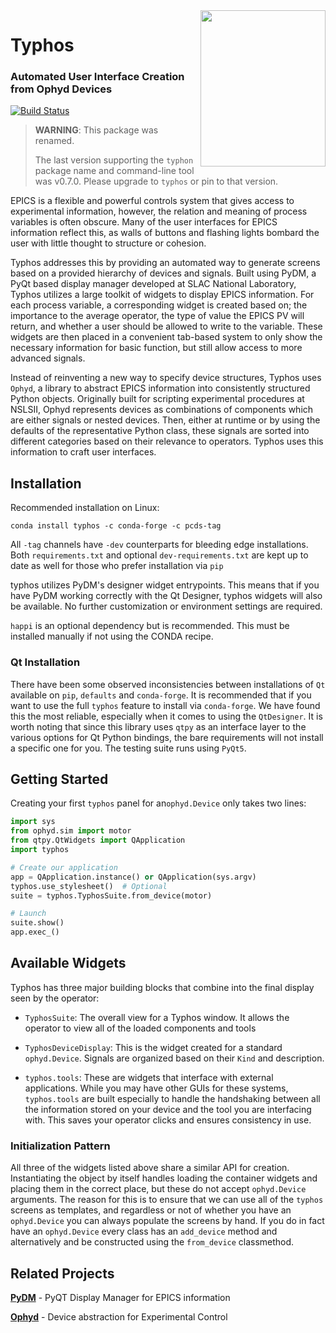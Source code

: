 <img src="docs/source/_static/hydra.jpg" width="200" height="250" align="right"/>
  <h1>Typhos</h1>
  <h3>Automated User Interface Creation from Ophyd Devices</h3>
</p>

[![Build Status](https://travis-ci.org/pcdshub/typhos.svg?branch=master)](https://travis-ci.org/pcdshub/typhos)

> **WARNING**: This package was renamed.
>
> The last version supporting the `typhon` package name and command-line tool
> was v0.7.0.  Please upgrade to `typhos` or pin to that version.

EPICS is a flexible and powerful controls system that gives access to experimental
information, however, the relation and meaning of process variables is often
obscure. Many of the user interfaces for EPICS information reflect this, as
walls of buttons and flashing lights bombard the user with little thought to
structure or cohesion.

Typhos addresses this by providing an automated way to generate screens based
on a provided hierarchy of devices and signals. Built using PyDM, a PyQt based
display manager developed at SLAC National Laboratory, Typhos utilizes a large
toolkit of widgets to display EPICS information. For each process variable, a
corresponding widget is created based on; the importance to the average
operator, the type of value the EPICS PV will return, and whether a user should
be allowed to write to the variable. These widgets are then placed in a
convenient tab-based system to only show the necessary information for basic
function, but still allow access to more advanced signals.

Instead of reinventing a new way to specify device structures, Typhos uses
`Ophyd`, a library to abstract EPICS information into consistently structured
Python objects. Originally built for scripting experimental procedures at
NSLSII, Ophyd represents devices as combinations of components which are
either signals or nested devices. Then, either at runtime or by using the
defaults of the representative Python class, these signals are sorted into
different categories based on their relevance to operators. Typhos uses this
information to craft user interfaces.

## Installation
Recommended installation on Linux:
```
conda install typhos -c conda-forge -c pcds-tag
```
All `-tag` channels have `-dev` counterparts for bleeding edge installations.
Both `requirements.txt` and optional `dev-requirements.txt` are kept up to date
as well for those who prefer installation via `pip`

typhos utilizes PyDM's designer widget entrypoints.  This means that if you
have PyDM working correctly with the Qt Designer, typhos widgets will also be
available.  No further customization or environment settings are required.

`happi` is an optional dependency but is recommended. This must be installed
manually if not using the CONDA recipe.

### Qt Installation
There have been some observed inconsistencies between installations of `Qt`
available on `pip`, `defaults` and `conda-forge`. It is recommended that if you
want to use the full `typhos` feature to install via `conda-forge`. We have
found this the most reliable, especially when it comes to using the
`QtDesigner`. It is worth noting that since this library uses `qtpy` as an
interface layer to the various options for Qt Python bindings, the bare
requirements will not install a specific one for you. The testing suite runs
using `PyQt5`.

## Getting Started
Creating your first ``typhos`` panel for an``ophyd.Device`` only takes two
lines:

```python
import sys
from ophyd.sim import motor
from qtpy.QtWidgets import QApplication
import typhos

# Create our application
app = QApplication.instance() or QApplication(sys.argv)
typhos.use_stylesheet()  # Optional
suite = typhos.TyphosSuite.from_device(motor)

# Launch
suite.show()
app.exec_()
```

## Available Widgets
Typhos has three major building blocks that combine into the final display seen
by the operator:

* ``TyphosSuite``: The overall view for a Typhos window. It allows the
operator to view all of the loaded components and tools

* ``TyphosDeviceDisplay``: This is the widget created for a standard
``ophyd.Device``. Signals are organized based on their
``Kind`` and description.

* ``typhos.tools``: These are widgets that interface with external
applications. While you may have other GUIs for these systems,
``typhos.tools`` are built especially to handle the handshaking between all the
information stored on your device and the tool you are interfacing with. This
saves your operator clicks and ensures consistency in use.

### Initialization Pattern
All three of the widgets listed above share a similar API for creation.
Instantiating the object by itself handles loading the container widgets and
placing them in the correct place, but these do not accept ``ophyd.Device``
arguments. The reason for this is to ensure that we can use all of the
``typhos`` screens as templates, and regardless or not of whether you have an
``ophyd.Device`` you can always populate the screens by hand. If you do in fact
have an ``ophyd.Device`` every class has an ``add_device`` method and
alternatively and be constructed using the ``from_device`` classmethod.

## Related Projects
[**PyDM**](https://github.com/slaclab/pydm) - PyQT Display Manager for EPICS information

[**Ophyd**](https://github.com/NSLS-II/ophyd) - Device abstraction for Experimental Control
